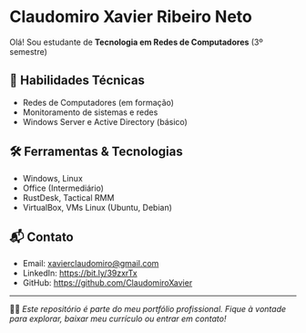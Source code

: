 # Claudomiro Xavier Ribeiro Neto

Olá! Sou estudante de **Tecnologia em Redes de Computadores** (3º semestre)

## 🧠 Habilidades Técnicas
- Redes de Computadores (em formação)
- Monitoramento de sistemas e redes
- Windows Server e Active Directory (básico)

## 🛠 Ferramentas & Tecnologias
- Windows, Linux
- Office (Intermediário)
- RustDesk, Tactical RMM
- VirtualBox, VMs Linux (Ubuntu, Debian)

## 📬 Contato
- Email: xavierclaudomiro@gmail.com
- LinkedIn: https://bit.ly/39zxrTx 
- GitHub: https://github.com/ClaudomiroXavier

---

👨‍💻 *Este repositório é parte do meu portfólio profissional. Fique à vontade para explorar, baixar meu currículo ou entrar em contato!*
